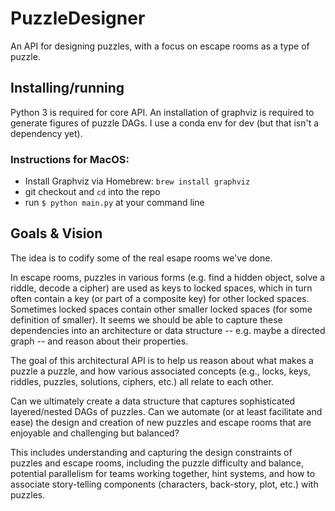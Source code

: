 # PuzzleDesigner
An API for designing puzzles, with a focus on escape rooms as a type of puzzle.

## Installing/running
Python 3 is required for core API.
An installation of graphviz is required to generate figures of puzzle DAGs.
I use a conda env for dev (but that isn't a dependency yet).

### Instructions for MacOS:
* Install Graphviz via Homebrew: `brew install graphviz`
* git checkout and `cd` into the repo
* run `$ python main.py` at your command line

## Goals & Vision

The idea is to codify some of the real esape rooms we've done.

In escape rooms, puzzles in various forms (e.g. find a hidden object, solve a riddle, decode a cipher)
are used as keys to locked spaces, which in turn often contain a key (or part of a composite key) for
other locked spaces. Sometimes locked spaces contain other smaller locked spaces (for some definition
of smaller). It seems we should be able to capture these dependencies into an architecture or data
structure -- e.g. maybe a directed graph -- and reason about their properties.

The goal of this architectural API is to help us reason about what makes a puzzle a puzzle, and how
various associated concepts (e.g., locks, keys, riddles, puzzles, solutions, ciphers, etc.)
all relate to each other.

Can we ultimately create a data structure that captures sophisticated layered/nested DAGs of puzzles. 
Can we automate (or at least facilitate and ease) the design and creation of new puzzles and escape
rooms that are enjoyable and challenging but balanced?

This includes understanding and capturing the design constraints of puzzles and escape rooms, including
the puzzle difficulty and balance, potential parallelism for teams working together, hint systems,
and how to associate story-telling components (characters, back-story, plot, etc.) with puzzles.
